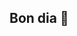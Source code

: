 ## Bon dia 👋

<!--
No trobareu massa per aquí, millor busqueu-me a contractibletype@gmail.com 

-->
